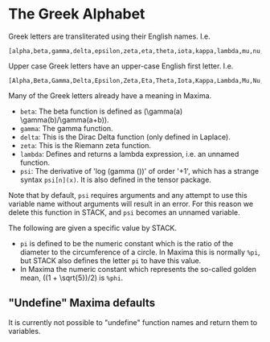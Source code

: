 # The Greek Alphabet

Greek letters are transliterated using their English names.  I.e.

    [alpha,beta,gamma,delta,epsilon,zeta,eta,theta,iota,kappa,lambda,mu,nu,xi,omicron,pi,rho,sigma,tau,upsilon,phi,chi,psi,omega]
    
Upper case Greek letters have an upper-case English first letter.  I.e.

    [Alpha,Beta,Gamma,Delta,Epsilon,Zeta,Eta,Theta,Iota,Kappa,Lambda,Mu,Nu,Xi,Omicron,Pi,Rho,Sigma,Tau,Upsilon,Phi,Chi,Psi,Omega]
    
Many of the Greek letters already have a meaning in Maxima.

* `beta`:  The beta function is defined as \(\gamma(a) \gamma(b)/\gamma(a+b)\).
* `gamma`:  The gamma function.
* `delta`: This is the Dirac Delta function (only defined in Laplace).
* `zeta`: This is the Riemann zeta function.
* `lambda`: Defines and returns a lambda expression, i.e. an unnamed function.
* `psi`: The derivative of 'log (gamma (<x>))' of order '<n>+1', which has a strange syntax `psi[n](x)`.  It is also defined in the tensor package.

Note that by default, `psi` requires arguments and any attempt to use this variable name without arguments will result in an error.  For this reason we delete this function in STACK, and `psi` becomes an unnamed variable.


The following are given a specific value by STACK.

* `pi` is defined to be the numeric constant which is the ratio of the diameter to the circumference of a circle.  In Maxima this is normally `%pi`, but STACK also defines the letter `pi` to have this value.
* In Maxima the numeric constant which represents the so-called golden mean, \((1 + \sqrt{5})/2\) is `%phi`.

## "Undefine" Maxima defaults

It is currently not possible to "undefine" function names and return them to variables.


